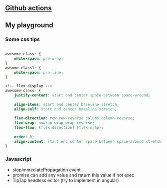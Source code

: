 ## [Github actions](https://github.com/actions)

## My playground
### Some css tips
```css

awesome-class: {
    white-space: pre-wrap;
}
awsome-class1: {
    white-space: pre-line;
}

```
```css
<!-- flex display -->
awesome-class: {
    justify-content: start end center space-between space-around;
    
    align-items: start end center baseline stretch;
    align-self: start end center baseline stretch;
    
    flex-direction: row row-reverse column column-reverse;
    flex-wrap: nowrap wrap wrap-reverse;
    flex-flow: (flex-direction) (flex-wrap);
    
    order: 0;
    align-content: start end center space-between space-around stretch;
}

```

### Javascript
- stopImmediatePropagation event
- promise can add any value and return this value if not exec
- TipTap headless editor (try to implement in angular)
